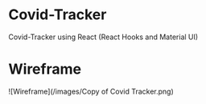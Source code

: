 # Covid-Tracker
Covid-Tracker using React (React Hooks and Material UI)

# Wireframe
![Wireframe](/images/Copy of Covid Tracker.png)